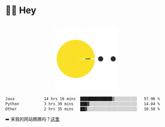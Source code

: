 
# 👋🏻 Hey
<div align="center">
	<br>
	<img src="https://raw.githubusercontent.com/Aniket965/Aniket965/master/pacman.svg?sanitize=true" width="200" height="200">
	<br>
</div>

<!--START_SECTION:waka-->

```text
Java             14 hrs 16 mins  ██████████████▒░░░░░░░░░░   57.96 %
Python           3 hrs 39 mins   ███▓░░░░░░░░░░░░░░░░░░░░░   14.84 %
Other            2 hrs 35 mins   ██▓░░░░░░░░░░░░░░░░░░░░░░   10.50 %
```

<!--END_SECTION:waka-->

 ➡️  来我的网站瞧瞧吗？[这里](https://www.shaolongfei.com)
